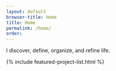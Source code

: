 ```yaml
---
layout: default
browser-title: Home
title: Home
permalink: /home/
order: 
---
```


I discover, define, organize, and refine life.


{% include featured-project-list.html %}